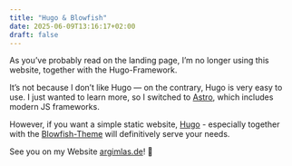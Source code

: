 ```yaml
---
title: "Hugo & Blowfish"
date: 2025-06-09T13:16:17+02:00
draft: false
---
```


As you’ve probably read on the landing page, I’m no longer using this website, together with the Hugo-Framework.

It’s not because I don’t like Hugo — on the contrary, Hugo is very easy to use.
I just wanted to learn more, so I switched to [Astro](https://astro.build/), which includes modern JS frameworks.

However, if you want a simple static website, [Hugo](https://gohugo.io/) - especially together with the [Blowfish-Theme](https://blowfish.page/) will definitively serve your needs.

See you on my Website [argimlas.de](https://www.argimlas.de)! 👋